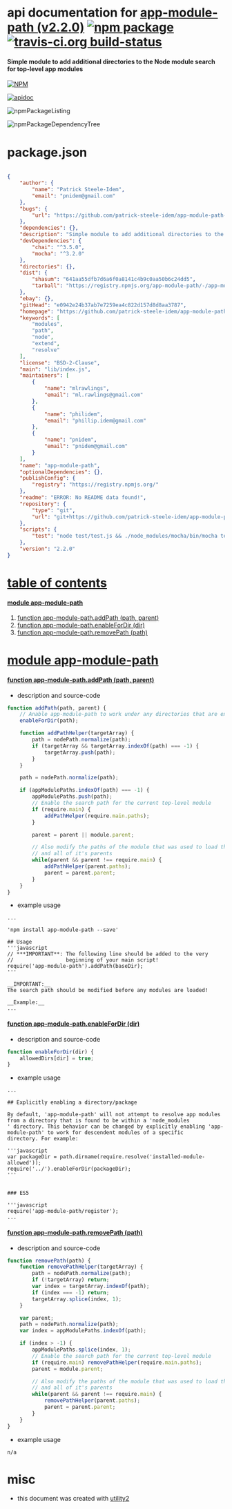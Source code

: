 # api documentation for  [app-module-path (v2.2.0)](https://github.com/patrick-steele-idem/app-module-path-node)  [![npm package](https://img.shields.io/npm/v/npmdoc-app-module-path.svg?style=flat-square)](https://www.npmjs.org/package/npmdoc-app-module-path) [![travis-ci.org build-status](https://api.travis-ci.org/npmdoc/node-npmdoc-app-module-path.svg)](https://travis-ci.org/npmdoc/node-npmdoc-app-module-path)
#### Simple module to add additional directories to the Node module search for top-level app modules

[![NPM](https://nodei.co/npm/app-module-path.png?downloads=true)](https://www.npmjs.com/package/app-module-path)

[![apidoc](https://npmdoc.github.io/node-npmdoc-app-module-path/build/screenCapture.buildNpmdoc.browser._2Fhome_2Ftravis_2Fbuild_2Fnpmdoc_2Fnode-npmdoc-app-module-path_2Ftmp_2Fbuild_2Fapidoc.html.png)](https://npmdoc.github.io/node-npmdoc-app-module-path/build/apidoc.html)

![npmPackageListing](https://npmdoc.github.io/node-npmdoc-app-module-path/build/screenCapture.npmPackageListing.svg)

![npmPackageDependencyTree](https://npmdoc.github.io/node-npmdoc-app-module-path/build/screenCapture.npmPackageDependencyTree.svg)



# package.json

```json

{
    "author": {
        "name": "Patrick Steele-Idem",
        "email": "pnidem@gmail.com"
    },
    "bugs": {
        "url": "https://github.com/patrick-steele-idem/app-module-path-node/issues"
    },
    "dependencies": {},
    "description": "Simple module to add additional directories to the Node module search for top-level app modules",
    "devDependencies": {
        "chai": "^3.5.0",
        "mocha": "^3.2.0"
    },
    "directories": {},
    "dist": {
        "shasum": "641aa55dfb7d6a6f0a8141c4b9c0aa50b6c24dd5",
        "tarball": "https://registry.npmjs.org/app-module-path/-/app-module-path-2.2.0.tgz"
    },
    "ebay": {},
    "gitHead": "e0942e24b37ab7e7259ea4c822d157d8d8aa3787",
    "homepage": "https://github.com/patrick-steele-idem/app-module-path-node",
    "keywords": [
        "modules",
        "path",
        "node",
        "extend",
        "resolve"
    ],
    "license": "BSD-2-Clause",
    "main": "lib/index.js",
    "maintainers": [
        {
            "name": "mlrawlings",
            "email": "ml.rawlings@gmail.com"
        },
        {
            "name": "philidem",
            "email": "phillip.idem@gmail.com"
        },
        {
            "name": "pnidem",
            "email": "pnidem@gmail.com"
        }
    ],
    "name": "app-module-path",
    "optionalDependencies": {},
    "publishConfig": {
        "registry": "https://registry.npmjs.org/"
    },
    "readme": "ERROR: No README data found!",
    "repository": {
        "type": "git",
        "url": "git+https://github.com/patrick-steele-idem/app-module-path-node.git"
    },
    "scripts": {
        "test": "node test/test.js && ./node_modules/mocha/bin/mocha test/test2.js"
    },
    "version": "2.2.0"
}
```



# <a name="apidoc.tableOfContents"></a>[table of contents](#apidoc.tableOfContents)

#### [module app-module-path](#apidoc.module.app-module-path)
1.  [function <span class="apidocSignatureSpan">app-module-path.</span>addPath (path, parent)](#apidoc.element.app-module-path.addPath)
1.  [function <span class="apidocSignatureSpan">app-module-path.</span>enableForDir (dir)](#apidoc.element.app-module-path.enableForDir)
1.  [function <span class="apidocSignatureSpan">app-module-path.</span>removePath (path)](#apidoc.element.app-module-path.removePath)



# <a name="apidoc.module.app-module-path"></a>[module app-module-path](#apidoc.module.app-module-path)

#### <a name="apidoc.element.app-module-path.addPath"></a>[function <span class="apidocSignatureSpan">app-module-path.</span>addPath (path, parent)](#apidoc.element.app-module-path.addPath)
- description and source-code
```javascript
function addPath(path, parent) {
    // Anable app-module-path to work under any directories that are explicitly added
    enableForDir(path);

    function addPathHelper(targetArray) {
        path = nodePath.normalize(path);
        if (targetArray && targetArray.indexOf(path) === -1) {
            targetArray.push(path);
        }
    }

    path = nodePath.normalize(path);

    if (appModulePaths.indexOf(path) === -1) {
        appModulePaths.push(path);
        // Enable the search path for the current top-level module
        if (require.main) {
            addPathHelper(require.main.paths);
        }

        parent = parent || module.parent;

        // Also modify the paths of the module that was used to load the app-module-paths module
        // and all of it's parents
        while(parent && parent !== require.main) {
            addPathHelper(parent.paths);
            parent = parent.parent;
        }
    }
}
```
- example usage
```shell
...

'npm install app-module-path --save'

## Usage
'''javascript
// ***IMPORTANT**: The following line should be added to the very
//                 beginning of your main script!
require('app-module-path').addPath(baseDir);
'''

__IMPORTANT:__
The search path should be modified before any modules are loaded!

__Example:__
...
```

#### <a name="apidoc.element.app-module-path.enableForDir"></a>[function <span class="apidocSignatureSpan">app-module-path.</span>enableForDir (dir)](#apidoc.element.app-module-path.enableForDir)
- description and source-code
```javascript
function enableForDir(dir) {
    allowedDirs[dir] = true;
}
```
- example usage
```shell
...

## Explicitly enabling a directory/package

By default, 'app-module-path' will not attempt to resolve app modules from a directory that is found to be within a 'node_modules
' directory. This behavior can be changed by explicitly enabling 'app-module-path' to work for descendent modules of a specific
directory. For example:

'''javascript
var packageDir = path.dirname(require.resolve('installed-module-allowed'));
require('../').enableForDir(packageDir);
'''


### ES5

'''javascript
require('app-module-path/register');
...
```

#### <a name="apidoc.element.app-module-path.removePath"></a>[function <span class="apidocSignatureSpan">app-module-path.</span>removePath (path)](#apidoc.element.app-module-path.removePath)
- description and source-code
```javascript
function removePath(path) {
    function removePathHelper(targetArray) {
        path = nodePath.normalize(path);
        if (!targetArray) return;
        var index = targetArray.indexOf(path);
        if (index === -1) return;
        targetArray.splice(index, 1);
    }

    var parent;
    path = nodePath.normalize(path);
    var index = appModulePaths.indexOf(path);

    if (index > -1) {
        appModulePaths.splice(index, 1);
        // Enable the search path for the current top-level module
        if (require.main) removePathHelper(require.main.paths);
        parent = module.parent;

        // Also modify the paths of the module that was used to load the app-module-paths module
        // and all of it's parents
        while(parent && parent !== require.main) {
            removePathHelper(parent.paths);
            parent = parent.parent;
        }
    }
}
```
- example usage
```shell
n/a
```



# misc
- this document was created with [utility2](https://github.com/kaizhu256/node-utility2)
